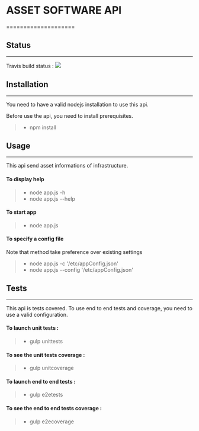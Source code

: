 
# ASSET SOFTWARE API
====================

## Status
---------

Travis build status : ![](https://magnum.travis-ci.com/achaussier/rackmonkey-api-new.svg?token=QMQztRpZauNjeThdZvz2&branch=master)


## Installation
---------------

You need to have a valid nodejs installation to use this api.

Before use the api, you need to install prerequisites.

> - npm install


## Usage
--------

This api send asset informations of infrastructure.

#### To display help
> - node app.js -h
> - node app.js --help

#### To start app
> - node app.js

#### To specify a config file
Note that method take preference over existing settings
> - node app.js -c '/etc/appConfig.json'
> - node app.js --config '/etc/appConfig.json'


## Tests
--------

This api is tests covered. To use end to end tests and coverage, you need to
use a valid configuration.

#### To launch unit tests :
> - gulp unittests

#### To see the unit tests coverage :
> - gulp unitcoverage

#### To launch end to end tests :
> - gulp e2etests

#### To see the end to end tests coverage :
> - gulp e2ecoverage
